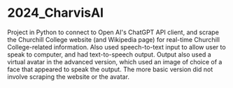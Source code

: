 # 2024_CharvisAI

Project in Python to connect to Open AI's ChatGPT API client, and scrape the Churchill College website (and Wikipedia page) for real-time Churchill College-related information. Also used speech-to-text input to allow user to speak to computer, and had text-to-speech output. Output also used a virtual avatar in the advanced version, which used an image of choice of a face that appeared to speak the output.
The more basic version did not involve scraping the website or the avatar.
